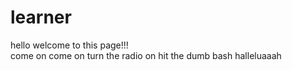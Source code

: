# learner
hello welcome to this page!!!<br>
come on come on turn the radio on
hit the dumb bash
halleluaaah